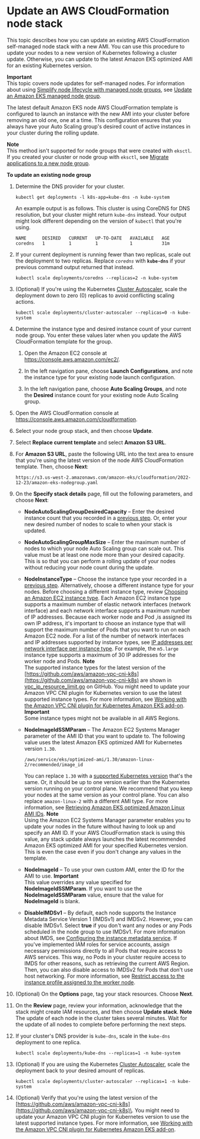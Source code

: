 # Update an AWS CloudFormation node stack<a name="update-stack"></a>

This topic describes how you can update an existing AWS CloudFormation self\-managed node stack with a new AMI\. You can use this procedure to update your nodes to a new version of Kubernetes following a cluster update\. Otherwise, you can update to the latest Amazon EKS optimized AMI for an existing Kubernetes version\.

**Important**  
This topic covers node updates for self\-managed nodes\. For information about using [Simplify node lifecycle with managed node groups](managed-node-groups.md), see [Update an Amazon EKS managed node group](update-managed-node-group.md)\.

The latest default Amazon EKS node AWS CloudFormation template is configured to launch an instance with the new AMI into your cluster before removing an old one, one at a time\. This configuration ensures that you always have your Auto Scaling group's desired count of active instances in your cluster during the rolling update\.

**Note**  
This method isn't supported for node groups that were created with `eksctl`\. If you created your cluster or node group with `eksctl`, see [Migrate applications to a new node group](migrate-stack.md)\.

**To update an existing node group**

1. Determine the DNS provider for your cluster\.

   ```
   kubectl get deployments -l k8s-app=kube-dns -n kube-system
   ```

   An example output is as follows\. This cluster is using CoreDNS for DNS resolution, but your cluster might return `kube-dns` instead\. Your output might look different depending on the version of `kubectl` that you're using\.

   ```
   NAME      DESIRED   CURRENT   UP-TO-DATE   AVAILABLE   AGE
   coredns   1         1         1            1           31m
   ```

1. If your current deployment is running fewer than two replicas, scale out the deployment to two replicas\. Replace *`coredns`* with **`kube-dns`** if your previous command output returned that instead\.

   ```
   kubectl scale deployments/coredns --replicas=2 -n kube-system
   ```

1. \(Optional\) If you're using the Kubernetes [Cluster Autoscaler](https://github.com/kubernetes/autoscaler/tree/master/cluster-autoscaler), scale the deployment down to zero \(0\) replicas to avoid conflicting scaling actions\.

   ```
   kubectl scale deployments/cluster-autoscaler --replicas=0 -n kube-system
   ```

1. <a name="existing-worker-settings-step"></a>Determine the instance type and desired instance count of your current node group\. You enter these values later when you update the AWS CloudFormation template for the group\.

   1. Open the Amazon EC2 console at [https://console\.aws\.amazon\.com/ec2/](https://console.aws.amazon.com/ec2/)\.

   1. In the left navigation pane, choose **Launch Configurations**, and note the instance type for your existing node launch configuration\.

   1. In the left navigation pane, choose **Auto Scaling Groups**, and note the **Desired** instance count for your existing node Auto Scaling group\.

1. Open the AWS CloudFormation console at [https://console\.aws\.amazon\.com/cloudformation](https://console.aws.amazon.com/cloudformation/)\.

1. Select your node group stack, and then choose **Update**\.

1. Select **Replace current template** and select **Amazon S3 URL**\.

1. For **Amazon S3 URL**, paste the following URL into the text area to ensure that you're using the latest version of the node AWS CloudFormation template\. Then, choose **Next**:

   ```
   https://s3.us-west-2.amazonaws.com/amazon-eks/cloudformation/2022-12-23/amazon-eks-nodegroup.yaml
   ```

1. On the **Specify stack details** page, fill out the following parameters, and choose **Next**:
   + **NodeAutoScalingGroupDesiredCapacity** – Enter the desired instance count that you recorded in a [previous step](#existing-worker-settings-step)\. Or, enter your new desired number of nodes to scale to when your stack is updated\.
   + **NodeAutoScalingGroupMaxSize** – Enter the maximum number of nodes to which your node Auto Scaling group can scale out\. This value must be at least one node more than your desired capacity\. This is so that you can perform a rolling update of your nodes without reducing your node count during the update\.
   + **NodeInstanceType** – Choose the instance type your recorded in a [previous step](#existing-worker-settings-step)\. Alternatively, choose a different instance type for your nodes\. Before choosing a different instance type, review [Choosing an Amazon EC2 instance type](choosing-instance-type.md)\. Each Amazon EC2 instance type supports a maximum number of elastic network interfaces \(network interface\) and each network interface supports a maximum number of IP addresses\. Because each worker node and Pod ,is assigned its own IP address, it's important to choose an instance type that will support the maximum number of Pods that you want to run on each Amazon EC2 node\. For a list of the number of network interfaces and IP addresses supported by instance types, see [ IP addresses per network interface per instance type](https://docs.aws.amazon.com/AWSEC2/latest/UserGuide/using-eni.html#AvailableIpPerENI)\. For example, the `m5.large` instance type supports a maximum of 30 IP addresses for the worker node and Pods\.
**Note**  
The supported instance types for the latest version of the [https://github.com/aws/amazon-vpc-cni-k8s](https://github.com/aws/amazon-vpc-cni-k8s) are shown in [vpc\_ip\_resource\_limit\.go](https://github.com/aws/amazon-vpc-cni-k8s/blob/master/pkg/vpc/vpc_ip_resource_limit.go) on GitHub\. You might need to update your Amazon VPC CNI plugin for Kubernetes version to use the latest supported instance types\. For more information, see [Working with the Amazon VPC CNI plugin for Kubernetes Amazon EKS add\-on](managing-vpc-cni.md)\.
**Important**  
Some instance types might not be available in all AWS Regions\.
   + **NodeImageIdSSMParam** – The Amazon EC2 Systems Manager parameter of the AMI ID that you want to update to\. The following value uses the latest Amazon EKS optimized AMI for Kubernetes version `1.30`\.

     ```
     /aws/service/eks/optimized-ami/1.30/amazon-linux-2/recommended/image_id
     ```

     You can replace `1.30` with a [supported Kubernetes version](platform-versions.md) that's the same\. Or, it should be up to one version earlier than the Kubernetes version running on your control plane\. We recommend that you keep your nodes at the same version as your control plane\. You can also replace `amazon-linux-2` with a different AMI type\. For more information, see [Retrieving Amazon EKS optimized Amazon Linux AMI IDs](retrieve-ami-id.md)\.
**Note**  
Using the Amazon EC2 Systems Manager parameter enables you to update your nodes in the future without having to look up and specify an AMI ID\. If your AWS CloudFormation stack is using this value, any stack update always launches the latest recommended Amazon EKS optimized AMI for your specified Kubernetes version\. This is even the case even if you don't change any values in the template\.
   + **NodeImageId** – To use your own custom AMI, enter the ID for the AMI to use\.
**Important**  
This value overrides any value specified for **NodeImageIdSSMParam**\. If you want to use the **NodeImageIdSSMParam** value, ensure that the value for **NodeImageId** is blank\.
   + **DisableIMDSv1** – By default, each node supports the Instance Metadata Service Version 1 \(IMDSv1\) and IMDSv2\. However, you can disable IMDSv1\. Select **true** if you don't want any nodes or any Pods scheduled in the node group to use IMDSv1\. For more information about IMDS, see [Configuring the instance metadata service](https://docs.aws.amazon.com/AWSEC2/latest/UserGuide/configuring-instance-metadata-service.html)\. If you've implemented IAM roles for service accounts, assign necessary permissions directly to all Pods that require access to AWS services\. This way, no Pods in your cluster require access to IMDS for other reasons, such as retrieving the current AWS Region\. Then, you can also disable access to IMDSv2 for Pods that don't use host networking\. For more information, see [Restrict access to the instance profile assigned to the worker node](https://aws.github.io/aws-eks-best-practices/security/docs/iam/#restrict-access-to-the-instance-profile-assigned-to-the-worker-node)\. 

1. \(Optional\) On the **Options** page, tag your stack resources\. Choose **Next**\.

1. On the **Review** page, review your information, acknowledge that the stack might create IAM resources, and then choose **Update stack**\.
**Note**  
The update of each node in the cluster takes several minutes\. Wait for the update of all nodes to complete before performing the next steps\.

1. If your cluster's DNS provider is `kube-dns`, scale in the `kube-dns` deployment to one replica\.

   ```
   kubectl scale deployments/kube-dns --replicas=1 -n kube-system
   ```

1. \(Optional\) If you are using the Kubernetes [Cluster Autoscaler](https://github.com/kubernetes/autoscaler/tree/master/cluster-autoscaler), scale the deployment back to your desired amount of replicas\.

   ```
   kubectl scale deployments/cluster-autoscaler --replicas=1 -n kube-system
   ```

1. \(Optional\) Verify that you're using the latest version of the [https://github.com/aws/amazon-vpc-cni-k8s](https://github.com/aws/amazon-vpc-cni-k8s)\. You might need to update your Amazon VPC CNI plugin for Kubernetes version to use the latest supported instance types\. For more information, see [Working with the Amazon VPC CNI plugin for Kubernetes Amazon EKS add\-on](managing-vpc-cni.md)\.
